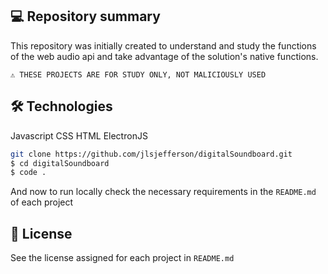 ## 💻 Repository summary

This repository was initially created to understand and study the functions of the web audio api and take advantage of the solution's native functions.

```text
⚠ THESE PROJECTS ARE FOR STUDY ONLY, NOT MALICIOUSLY USED
```

## 🛠 Technologies

Javascript
CSS
HTML
ElectronJS

```bash
git clone https://github.com/jlsjefferson/digitalSoundboard.git
$ cd digitalSoundboard
$ code .
```

And now to run locally check the necessary requirements in the `README.md` of each project

## 📖 License

See the license assigned for each project in `README.md`